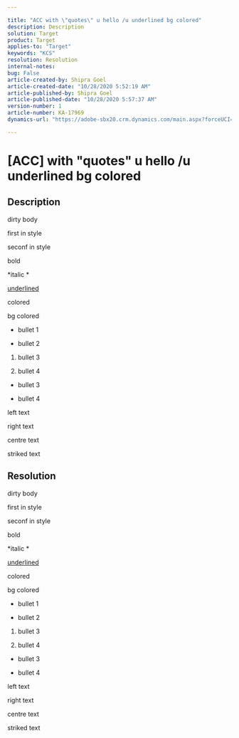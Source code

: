 ```yaml
---

title: "ACC with \"quotes\" u hello /u underlined bg colored"
description: Description
solution: Target
product: Target
applies-to: "Target"
keywords: "KCS"
resolution: Resolution
internal-notes:
bug: False
article-created-by: Shipra Goel
article-created-date: "10/28/2020 5:52:19 AM"
article-published-by: Shipra Goel
article-published-date: "10/28/2020 5:57:37 AM"
version-number: 1
article-number: KA-17969
dynamics-url: "https://adobe-sbx20.crm.dynamics.com/main.aspx?forceUCI=1&pagetype=entityrecord&etn=knowledgearticle&id=49829fba-e118-eb11-a813-000d3a98f7e7"

---
```


# [ACC] with "quotes" u hello /u underlined bg colored

## Description


dirty body 

first in style

seconf in style



bold 

*italic *


<u>underlined</u>

colored



bg colored

* bullet 1

* bullet 2




1.   bullet 3

2. bullet 4




* bullet 3

* bullet 4




left text

right text

centre text

striked text

## Resolution


dirty body 

first in style

seconf in style



bold 

*italic *



<u>underlined</u>

colored



bg colored

* bullet 1

* bullet 2




1.   bullet 3

2. bullet 4




* bullet 3

* bullet 4




left text

right text

centre text

striked text
